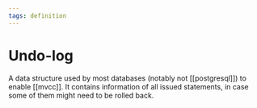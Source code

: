 ```yaml
---
tags: definition
---
```


# Undo-log
A data structure used by most databases (notably not [[postgresql]]) to enable [[mvcc]]. It contains information of all issued statements, in case some of them might need to be rolled back.
